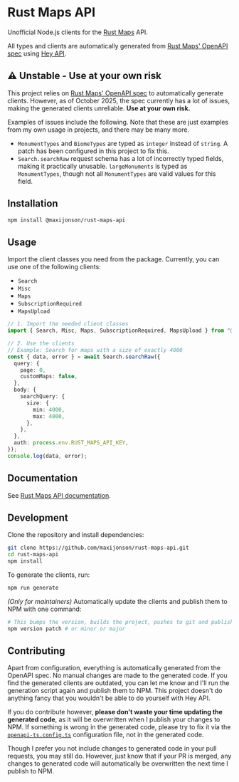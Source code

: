 # Rust Maps API

Unofficial Node.js clients for the [Rust Maps](https://rustmaps.com/) API.

All types and clients are automatically generated from [Rust Maps' OpenAPI spec](https://api.rustmaps.com/swagger/v4-public/swagger.json) using [Hey API](https://heyapi.dev/).

## ⚠️ Unstable - Use at your own risk

This project relies on [Rust Maps' OpenAPI spec](https://api.rustmaps.com/swagger/v4-public/swagger.json) to automatically generate clients. However, as of October 2025, the spec currently has a lot of issues, making the generated clients unreliable. **Use at your own risk.**

Examples of issues include the following. Note that these are just examples from my own usage in projects, and there may be many more.

- `MonumentTypes` and `BiomeTypes` are typed as `integer` instead of `string`. A patch has been configured in this project to fix this.
- `Search.searchRaw` request schema has a lot of incorrectly typed fields, making it practically unusable. `largeMonuments` is typed as `MonumentTypes`, though not all `MonumentTypes` are valid values for this field.

## Installation

```bash
npm install @maxijonson/rust-maps-api
```

## Usage

Import the client classes you need from the package. Currently, you can use one of the following clients:

- `Search`
- `Misc`
- `Maps`
- `SubscriptionRequired`
- `MapsUpload`

```ts
// 1. Import the needed client classes
import { Search, Misc, Maps, SubscriptionRequired, MapsUpload } from "@maxijonson/rust-maps-api";

// 2. Use the clients
// Example: Search for maps with a size of exactly 4000
const { data, error } = await Search.searchRaw({
  query: {
    page: 0,
    customMaps: false,
  },
  body: {
    searchQuery: {
      size: {
        min: 4000,
        max: 4000,
      },
    },
  },
  auth: process.env.RUST_MAPS_API_KEY,
});
console.log(data, error);
```

## Documentation

See [Rust Maps API documentation](https://api.rustmaps.com/swagger).

## Development

Clone the repository and install dependencies:

```bash
git clone https://github.com/maxijonson/rust-maps-api.git
cd rust-maps-api
npm install
```

To generate the clients, run:

```bash
npm run generate
```

_(Only for maintainers)_ Automatically update the clients and publish them to NPM with one command:

```bash
# This bumps the version, builds the project, pushes to git and publishes to NPM
npm version patch # or minor or major
```

## Contributing

Apart from configuration, everything is automatically generated from the OpenAPI spec. No manual changes are made to the generated code. If you find the generated clients are outdated, you can let me know and I'll run the generation script again and publish them to NPM. This project doesn't do anything fancy that you wouldn't be able to do yourself with Hey API.

If you do contribute however, **please don't waste your time updating the generated code**, as it will be overwritten when I publish your changes to NPM. If something is wrong in the generated code, please try to fix it via the [`openapi-ts.config.ts`](./openapi-ts.config.ts) configuration file, not in the generated code. 

Though I prefer you not include changes to generated code in your pull requests, you may still do. However, just know that if your PR is merged, any changes to generated code will automatically be overwritten the next time I publish to NPM.
